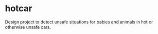 # hotcar
Design project to detect unsafe situations for babies and animals in hot or otherwise unsafe cars.
